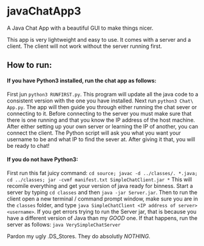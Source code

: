 # javaChatApp3
A Java Chat App with a beautiful GUI to make things nicer.

This app is very lightweight and easy to use. It comes with a server and a client. The client will not work without the server running first.


## How to run:
#### If you have Python3 installed, run the chat app as follows:
First jun `python3 RUNFIRST.py`. This program will update all the java code to a consistent version with the one you have installed. 
Next run `python3 Chat\ App.py`. The app will then guide you through either running the chat sever or connecting to it. Before connecting to the server you must make sure that there is one running and that you know the IP address of the host machine.
After either setting up your own server or learning the IP of another, you can connect the client. The Python script will ask you what you want your username to be and what IP to find the sever at. After giving it that, you will be ready to chat!

#### If you do not have Python3:
First run this fat juicy command:
`cd source; javac -d ../classes/. *.java; cd ../classes; jar -cvmf manifest.txt SimpleChatClient.jar *`
This will recomile everything and get your version of java ready for binness.
Start a server by typing `cd classes` and then `java -jar Server.jar`. Then to run the client open a new terminal / command prompt window, make sure you are in the `classes` folder, and type `java SimpleChatClient <IP address of server> <username>`. 
If you get errors trying to run the Server jar, that is because you have a different version of Java than my *GOOD* one. If that happens, run the server as follows:
`java VerySimpleChatServer`

Pardon my ugly .DS_Stores. They do absolutly *NOTHING*.